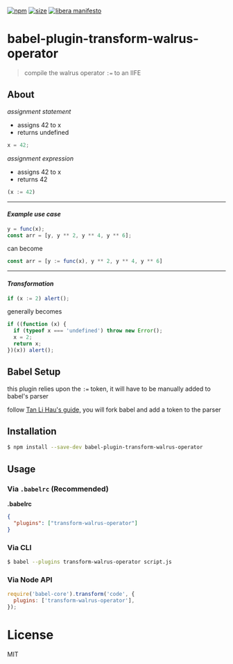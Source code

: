[npm]: https://img.shields.io/npm/v/babel-plugin-transform-walrus-operator
[npm-url]: https://www.npmjs.com/package/babel-plugin-transform-walrus-operator
[size]: https://packagephobia.now.sh/badge?p=babel-plugin-transform-walrus-operator
[size-url]: https://packagephobia.now.sh/result?p=babel-plugin-transform-walrus-operator

[![npm][npm]][npm-url]
[![size][size]][size-url]
[![libera manifesto](https://img.shields.io/badge/libera-manifesto-lightgrey.svg)](https://liberamanifesto.com)


# babel-plugin-transform-walrus-operator

> compile the walrus operator ```:=``` to an IIFE

## About

<i>assignment statement</i>

- assigns 42 to x
- returns undefined

```js
x = 42;
```

<i>assignment expression</i>

- assigns 42 to x
- returns 42

```js
(x := 42)
```

<hr>

#### <i>Example use case</i>

```js
y = func(x);
const arr = [y, y ** 2, y ** 4, y ** 6];
``` 
can become
```js
const arr = [y := func(x), y ** 2, y ** 4, y ** 6]
``` 

<hr>

#### <i>Transformation</i>

```js
if (x := 2) alert();
```
generally becomes
```js
if ((function (x) {
  if (typeof x === 'undefined') throw new Error();
  x = 2;
  return x;
})(x)) alert();
```

## Babel Setup

this plugin relies upon the ```:=``` token, it will have to be manually added to babel's parser

follow <a href="https://lihautan.com/creating-custom-javascript-syntax-with-babel/#fork-the-babel">Tan Li Hau's guide,</a> you will fork babel and add a token to the parser

## Installation

```sh
$ npm install --save-dev babel-plugin-transform-walrus-operator
```

## Usage

### Via `.babelrc` (Recommended)

**.babelrc**

```json
{
  "plugins": ["transform-walrus-operator"]
}
```

### Via CLI

```sh
$ babel --plugins transform-walrus-operator script.js
```

### Via Node API

```javascript
require('babel-core').transform('code', {
  plugins: ['transform-walrus-operator'],
});
```

# License

MIT
